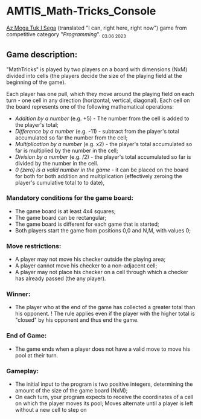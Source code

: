 # AMTIS_Math-Tricks_Console
[Az Moga Tuk I Sega](https://az-moga.bg/) (translated "I can, right here, right now") game from competitive category "*Programming*". <sub>03.06 2023</sub>

## Game description: 
"MathTricks" is played by two players on a board with dimensions (NxM) divided into cells (the players decide the size of the playing field at the beginning of the game).

Each player has one pull, which they move around the playing field on each turn - one cell in any direction (horizontal, vertical, diagonal). 
Each cell on the board represents one of the following mathematical operations:
- *Addition by a number* (e.g. +5) - The number from the cell is added to the player's total;
- *Difference by a number* (e.g. -11) - subtract from the player's total accumulated so far the number from the cell;
- *Multiplication by a number* (e.g. x2) - the player's total accumulated so far is multiplied by the number in the cell;
- *Division by a number* (e.g. /2) - the player's total accumulated so far is divided by the number in the cell.
- *0 (zero) is a valid number in the game* - it can be placed on the board for both for both addition and multiplication (effectively zeroing the player's cumulative total to to date),

### Mandatory conditions for the game board:
- The game board is at least 4x4 squares;
- The game board can be rectangular;
- The game board is different for each game that is started;
- Both players start the game from positions 0,0 and N,M, with values 0;

### Move restrictions:
- A player may not move his checker outside the playing area;
- A player cannot move his checker to a non-adjacent cell;
- A player may not place his checker on a cell through which a checker has already passed (the
any player).

### Winner:
- The player who at the end of the game has collected a greater total than his
opponent.
! The rule applies even if the player with the higher total is "closed" by
his opponent and thus end the game.

### End of Game:
- The game ends when a player does not have a valid move to move his pool at
their turn.

### Gameplay:
- The initial input to the program is two positive integers, determining the amount of
the size of the game board (NxM);
- On each turn, your program expects to receive the coordinates of a cell on which the player
moves its pool;
Moves alternate until a player is left without a new cell to step on
